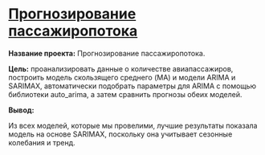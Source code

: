# [Прогнозирование пассажиропотока](https://github.com/AnnaBulkina/Data-Analytics-Projects/blob/main/DS_air_pass/air_passengers.ipynb "Прогнозирование пассажиропотока")

**Название проекта:** Прогнозирование пассажиропотока.

**Цель:** проанализировать данные о количестве авиапассажиров, построить модель скользящего среднего (MA) и модели ARIMA и SARIMAX, автоматически подобрать параметры для ARIMA с помощью библиотеки auto_arima, а затем сравнить прогнозы обеих моделей.

**Вывод:**

Из всех моделей, которые мы провелими, лучшие результаты показала модель на основе SARIMAX, поскольку она учитывает сезонные колебания и тренд.

